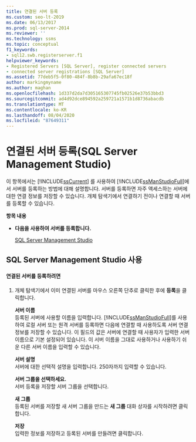 ```yaml
---
title: 연결된 서버 등록
ms.custom: seo-lt-2019
ms.date: 06/13/2017
ms.prod: sql-server-2014
ms.reviewer: ''
ms.technology: ssms
ms.topic: conceptual
f1_keywords:
- sql12.swb.registerserver.f1
helpviewer_keywords:
- Registered Servers [SQL Server], register connected servers
- connected server registrations [SQL Server]
ms.assetid: 77deb5f5-0f80-484f-8b8b-29afa67ec18f
author: markingmyname
ms.author: maghan
ms.openlocfilehash: 1d337d2da7d305165307745fb02526e37b53bbd3
ms.sourcegitcommit: ad4d92dce894592a259721a1571b1d8736abacdb
ms.translationtype: MT
ms.contentlocale: ko-KR
ms.lasthandoff: 08/04/2020
ms.locfileid: "87649311"
---
```

# <a name="register-a-connected-server-sql-server-management-studio"></a>연결된 서버 등록(SQL Server Management Studio)
  이 항목에서는 [!INCLUDE[ssCurrent](../../includes/sscurrent-md.md)] 를 사용하여 [!INCLUDE[ssManStudioFull](../../includes/ssmanstudiofull-md.md)]에서 서버를 등록하는 방법에 대해 설명합니다. 서버를 등록하면 자주 액세스하는 서버에 대한 연결 정보를 저장할 수 있습니다. 개체 탐색기에서 연결하기 전이나 연결할 때 서버를 등록할 수 있습니다.  
  
 **항목 내용**  
  
-   **다음을 사용하여 서버를 등록합니다.**  
  
     [SQL Server Management Studio](#SSMSProcedure)  
  
##  <a name="using-sql-server-management-studio"></a><a name="SSMSProcedure"></a> SQL Server Management Studio 사용  
  
#### <a name="to-register-a-connected-server"></a>연결된 서버를 등록하려면  
  
1.  개체 탐색기에서 이미 연결된 서버를 마우스 오른쪽 단추로 클릭한 후에 **등록**을 클릭합니다.  
  
     **서버 이름**  
     등록된 서버에 사용할 이름을 입력합니다. [!INCLUDE[ssManStudioFull](../../includes/ssmanstudiofull-md.md)]를 사용하여 로컬 서버 또는 원격 서버를 등록하면 다음에 연결할 때 사용하도록 서버 연결 정보를 저장할 수 있습니다. 이 필드의 값은 서버에 연결할 때 사용자가 입력한 서버 이름으로 기본 설정되어 있습니다. 이 서버 이름을 그대로 사용하거나 사용하기 쉬운 다른 서버 이름을 입력할 수 있습니다.  
  
     **서버 설명**  
     서버에 대한 선택적 설명을 입력합니다. 250자까지 입력할 수 있습니다.  
  
     **서버 그룹을 선택하세요.**  
     서버 등록을 저장할 서버 그룹을 선택합니다.  
  
     **새 그룹**  
     등록된 서버를 저장할 새 서버 그룹을 만드는 **새 그룹** 대화 상자를 시작하려면 클릭합니다.  
  
     **저장**  
     입력한 정보를 저장하고 등록된 서버를 만들려면 클릭합니다.  
  
  
